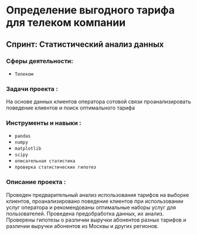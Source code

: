 # Определение выгодного тарифа для телеком компании

## Спринт: Статистический анализ данных

### Сферы деятельности:

- `Телеком`

### Задачи проекта : 

На основе данных клиентов оператора сотовой связи проанализировать поведение клиентов и поиск оптимального тарифа

### Инструменты и навыки :

- `pandas`
- `numpy`
- `matplotlib`
- `scipy`
- `описательная статистика`
- `проверка статистических гипотез`

### Описание проекта :

Проведен предварительный анализ использования тарифов на выборке клиентов, проанализировано поведение клиентов при использовании услуг оператора и рекомендованы оптимальные наборы услуг для пользователей. Проведена предобработка данных, их анализ. Проверены гипотезы о различии выручки абонентов разных тарифов и различии выручки абонентов из Москвы и других регионов.
